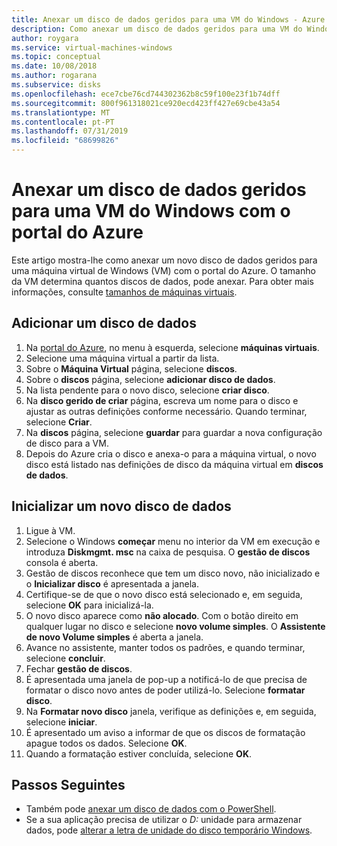 ```yaml
---
title: Anexar um disco de dados geridos para uma VM do Windows - Azure | Documentos da Microsoft
description: Como anexar um disco de dados geridos para uma VM do Windows com o portal do Azure.
author: roygara
ms.service: virtual-machines-windows
ms.topic: conceptual
ms.date: 10/08/2018
ms.author: rogarana
ms.subservice: disks
ms.openlocfilehash: ece7cbe76cd744302362b8c59f100e23f1b74dff
ms.sourcegitcommit: 800f961318021ce920ecd423ff427e69cbe43a54
ms.translationtype: MT
ms.contentlocale: pt-PT
ms.lasthandoff: 07/31/2019
ms.locfileid: "68699826"
---
```

# <a name="attach-a-managed-data-disk-to-a-windows-vm-by-using-the-azure-portal"></a>Anexar um disco de dados geridos para uma VM do Windows com o portal do Azure

Este artigo mostra-lhe como anexar um novo disco de dados geridos para uma máquina virtual de Windows (VM) com o portal do Azure. O tamanho da VM determina quantos discos de dados, pode anexar. Para obter mais informações, consulte [tamanhos de máquinas virtuais](sizes.md).


## <a name="add-a-data-disk"></a>Adicionar um disco de dados

1. Na [portal do Azure](https://portal.azure.com), no menu à esquerda, selecione **máquinas virtuais**.
2. Selecione uma máquina virtual a partir da lista.
3. Sobre o **Máquina Virtual** página, selecione **discos**.
4. Sobre o **discos** página, selecione **adicionar disco de dados**.
5. Na lista pendente para o novo disco, selecione **criar disco**.
6. Na **disco gerido de criar** página, escreva um nome para o disco e ajustar as outras definições conforme necessário. Quando terminar, selecione **Criar**.
7. Na **discos** página, selecione **guardar** para guardar a nova configuração de disco para a VM.
8. Depois do Azure cria o disco e anexa-o para a máquina virtual, o novo disco está listado nas definições de disco da máquina virtual em **discos de dados**.


## <a name="initialize-a-new-data-disk"></a>Inicializar um novo disco de dados

1. Ligue à VM.
1. Selecione o Windows **começar** menu no interior da VM em execução e introduza **Diskmgmt. msc** na caixa de pesquisa. O **gestão de discos** consola é aberta.
2. Gestão de discos reconhece que tem um disco novo, não inicializado e o **Inicializar disco** é apresentada a janela.
3. Certifique-se de que o novo disco está selecionado e, em seguida, selecione **OK** para inicializá-la.
4. O novo disco aparece como **não alocado**. Com o botão direito em qualquer lugar no disco e selecione **novo volume simples**. O **Assistente de novo Volume simples** é aberta a janela.
5. Avance no assistente, manter todos os padrões, e quando terminar, selecione **concluir**.
6. Fechar **gestão de discos**.
7. É apresentada uma janela de pop-up a notificá-lo de que precisa de formatar o disco novo antes de poder utilizá-lo. Selecione **formatar disco**.
8. Na **Formatar novo disco** janela, verifique as definições e, em seguida, selecione **iniciar**.
9. É apresentado um aviso a informar de que os discos de formatação apague todos os dados. Selecione **OK**.
10. Quando a formatação estiver concluída, selecione **OK**.

## <a name="next-steps"></a>Passos Seguintes

- Também pode [anexar um disco de dados com o PowerShell](attach-disk-ps.md).
- Se a sua aplicação precisa de utilizar o *D:* unidade para armazenar dados, pode [alterar a letra de unidade do disco temporário Windows](change-drive-letter.md?toc=%2fazure%2fvirtual-machines%2fwindows%2fclassic%2ftoc.json).
